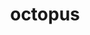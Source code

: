 ---
title: "octopus"
layout: cache
categories: [package, develop-2023-06-04]
meta: {"versions": ["12.2"], "compilers": ["gcc@=7.3.1"], "oss": ["amzn2"], "platforms": ["linux"], "targets": ["aarch64", "neoverse_n1", "x86_64_v3"], "stacks": ["aws-ahug", "aws-ahug-aarch64", "root"], "num_specs": 3, "num_specs_by_stack": {"aws-ahug-aarch64": 2, "root": 3, "aws-ahug": 1}}
spec_details: [{"hash": "6ezjolfkr3gelcnfaqmqhprjopk2r5fn", "compiler": "gcc@=7.3.1", "versions": ["12.2"], "os": "amzn2", "platform": "linux", "target": "aarch64", "variants": ["~arpack", "~berkeleygw", "build_system=autotools", "~cgal", "~cuda", "~debug", "~elpa", "~etsf-io", "~libvdwxc", "~libyaml", "~likwid", "~metis", "+mpi", "~netcdf", "~nfft", "~nlopt", "~parmetis", "~pfft", "~python", "~scalapack", "~sparskit"], "stacks": ["aws-ahug-aarch64", "root"], "size": "-", "tarball": "https://binaries.spack.io/develop-2023-06-04/build_cache/linux-amzn2-aarch64/gcc-7.3.1/octopus-12.2/linux-amzn2-aarch64-gcc-7.3.1-octopus-12.2-6ezjolfkr3gelcnfaqmqhprjopk2r5fn.spack"}, {"hash": "dqncnofnvwb5ntexy6ea7zzgsazqkfsz", "compiler": "gcc@=7.3.1", "versions": ["12.2"], "os": "amzn2", "platform": "linux", "target": "neoverse_n1", "variants": ["~arpack", "~berkeleygw", "build_system=autotools", "~cgal", "~cuda", "~debug", "~elpa", "~etsf-io", "~libvdwxc", "~libyaml", "~likwid", "~metis", "+mpi", "~netcdf", "~nfft", "~nlopt", "~parmetis", "~pfft", "~python", "~scalapack", "~sparskit"], "stacks": ["aws-ahug-aarch64", "root"], "size": "-", "tarball": "https://binaries.spack.io/develop-2023-06-04/build_cache/linux-amzn2-neoverse_n1/gcc-7.3.1/octopus-12.2/linux-amzn2-neoverse_n1-gcc-7.3.1-octopus-12.2-dqncnofnvwb5ntexy6ea7zzgsazqkfsz.spack"}, {"hash": "cpn2zvmwpbzbqtzrwi7qka4y3p2zalqs", "compiler": "gcc@=7.3.1", "versions": ["12.2"], "os": "amzn2", "platform": "linux", "target": "x86_64_v3", "variants": ["~arpack", "~berkeleygw", "build_system=autotools", "~cgal", "~cuda", "~debug", "~elpa", "~etsf-io", "~libvdwxc", "~libyaml", "~likwid", "~metis", "+mpi", "~netcdf", "~nfft", "~nlopt", "~parmetis", "~pfft", "~python", "~scalapack", "~sparskit"], "stacks": ["root", "aws-ahug"], "size": "-", "tarball": "https://binaries.spack.io/develop-2023-06-04/build_cache/linux-amzn2-x86_64_v3/gcc-7.3.1/octopus-12.2/linux-amzn2-x86_64_v3-gcc-7.3.1-octopus-12.2-cpn2zvmwpbzbqtzrwi7qka4y3p2zalqs.spack"}]
---
